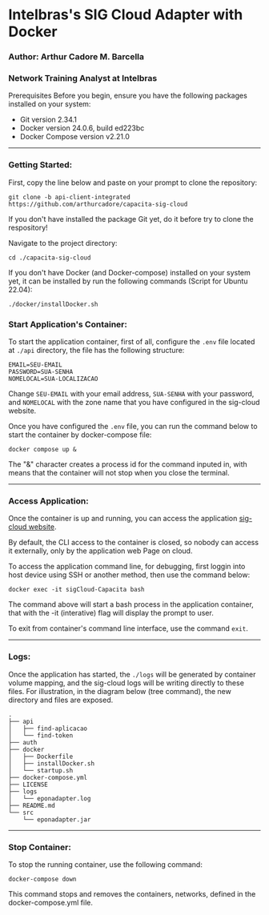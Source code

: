# Intelbras's SIG Cloud Adapter with Docker

### Author: Arthur Cadore M. Barcella
### Network Training Analyst at Intelbras

Prerequisites
Before you begin, ensure you have the following packages installed on your system:

- Git version 2.34.1
- Docker version 24.0.6, build ed223bc
- Docker Compose version v2.21.0

---
### Getting Started:

First, copy the line below and paste on your prompt to clone the repository:

```
git clone -b api-client-integrated https://github.com/arthurcadore/capacita-sig-cloud
```
If you don't have installed the package Git yet, do it before try to clone the respository!

Navigate to the project directory:

```
cd ./capacita-sig-cloud
```

If you don't have Docker (and Docker-compose) installed on your system yet, it can be installed by run the following commands (Script for Ubuntu 22.04): 

```
./docker/installDocker.sh
```

### Start Application's Container: 

To start the application container, first of all, configure the `.env` file located at `./api` directory, the file has the following structure: 

```
EMAIL=SEU-EMAIL
PASSWORD=SUA-SENHA
NOMELOCAL=SUA-LOCALIZACAO
```
Change `SEU-EMAIL` with your email address, `SUA-SENHA` with your password, and `NOMELOCAL` with the zone name that you have configured in the sig-cloud website. 

Once you have configured the `.env` file, you can run the command below to start the container by docker-compose file: 

```
docker compose up & 
```

The "&" character creates a process id for the command inputed in, with means that the container will not stop when you close the terminal. 

---

### Access Application:

Once the container is up and running, you can access the application [sig-cloud website](https://sigcloud.incloud.intelbras.com.br/). 

By default, the CLI access to the container is closed, so nobody can access it externally, only by the application web Page on cloud. 

To access the application command line, for debugging, first loggin into host device using SSH or another method, then use the command below: 

```
docker exec -it sigCloud-Capacita bash
```

The command above will start a bash process in the application container, that with the -it (interative) flag will display the prompt to user. 

To exit from container's command line interface, use the command `exit`.  

---
### Logs: 

Once the application has started, the `./logs` will be generated by container volume mapping, and the sig-cloud logs will be writing directly to these files. For illustration, in the diagram below (tree command), the new directory and files are exposed. 

```
.
├── api
│   ├── find-aplicacao
│   └── find-token
├── auth
├── docker
│   ├── Dockerfile
│   ├── installDocker.sh
│   └── startup.sh
├── docker-compose.yml
├── LICENSE
├── logs
│   └── eponadapter.log
├── README.md
└── src
    └── eponadapter.jar
```
--- 
### Stop Container: 
To stop the running container, use the following command:

```
docker-compose down
```
This command stops and removes the containers, networks, defined in the docker-compose.yml file.
